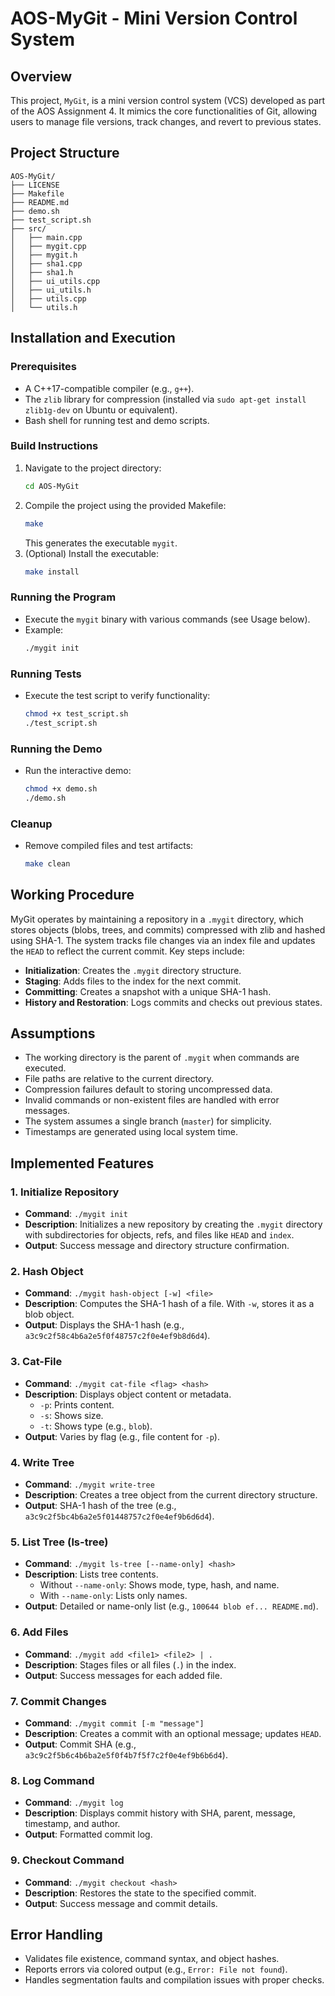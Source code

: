 # AOS-MyGit - Mini Version Control System

## Overview
This project, `MyGit`, is a mini version control system (VCS) developed as part of the AOS Assignment 4. It mimics the core functionalities of Git, allowing users to manage file versions, track changes, and revert to previous states.

## Project Structure
```
AOS-MyGit/
├── LICENSE
├── Makefile
├── README.md
├── demo.sh
├── test_script.sh
├── src/
│   ├── main.cpp
│   ├── mygit.cpp
│   ├── mygit.h
│   ├── sha1.cpp
│   ├── sha1.h
│   ├── ui_utils.cpp
│   ├── ui_utils.h
│   ├── utils.cpp
│   └── utils.h
```

## Installation and Execution

### Prerequisites
- A C++17-compatible compiler (e.g., `g++`).
- The `zlib` library for compression (installed via `sudo apt-get install zlib1g-dev` on Ubuntu or equivalent).
- Bash shell for running test and demo scripts.

### Build Instructions
1. Navigate to the project directory:
   ```bash
   cd AOS-MyGit
   ```
2. Compile the project using the provided Makefile:
   ```bash
   make
   ```
   This generates the executable `mygit`.
3. (Optional) Install the executable:
   ```bash
   make install
   ```

### Running the Program
- Execute the `mygit` binary with various commands (see Usage below).
- Example:
  ```bash
  ./mygit init
  ```

### Running Tests
- Execute the test script to verify functionality:
  ```bash
  chmod +x test_script.sh
  ./test_script.sh
  ```

### Running the Demo
- Run the interactive demo:
  ```bash
  chmod +x demo.sh
  ./demo.sh
  ```

### Cleanup
- Remove compiled files and test artifacts:
  ```bash
  make clean
  ```

## Working Procedure
MyGit operates by maintaining a repository in a `.mygit` directory, which stores objects (blobs, trees, and commits) compressed with zlib and hashed using SHA-1. The system tracks file changes via an index file and updates the `HEAD` to reflect the current commit. Key steps include:
- **Initialization**: Creates the `.mygit` directory structure.
- **Staging**: Adds files to the index for the next commit.
- **Committing**: Creates a snapshot with a unique SHA-1 hash.
- **History and Restoration**: Logs commits and checks out previous states.

## Assumptions
- The working directory is the parent of `.mygit` when commands are executed.
- File paths are relative to the current directory.
- Compression failures default to storing uncompressed data.
- Invalid commands or non-existent files are handled with error messages.
- The system assumes a single branch (`master`) for simplicity.
- Timestamps are generated using local system time.

## Implemented Features

### 1. Initialize Repository
- **Command**: `./mygit init`
- **Description**: Initializes a new repository by creating the `.mygit` directory with subdirectories for objects, refs, and files like `HEAD` and `index`.
- **Output**: Success message and directory structure confirmation.

### 2. Hash Object
- **Command**: `./mygit hash-object [-w] <file>`
- **Description**: Computes the SHA-1 hash of a file. With `-w`, stores it as a blob object.
- **Output**: Displays the SHA-1 hash (e.g., `a3c9c2f58c4b6a2e5f0f48757c2f0e4ef9b8d6d4`).

### 3. Cat-File
- **Command**: `./mygit cat-file <flag> <hash>`
- **Description**: Displays object content or metadata.
  - `-p`: Prints content.
  - `-s`: Shows size.
  - `-t`: Shows type (e.g., `blob`).
- **Output**: Varies by flag (e.g., file content for `-p`).

### 4. Write Tree
- **Command**: `./mygit write-tree`
- **Description**: Creates a tree object from the current directory structure.
- **Output**: SHA-1 hash of the tree (e.g., `a3c9c2f5bc4b6a2e5f01448757c2f0e4ef9b6d6d4`).

### 5. List Tree (ls-tree)
- **Command**: `./mygit ls-tree [--name-only] <hash>`
- **Description**: Lists tree contents.
  - Without `--name-only`: Shows mode, type, hash, and name.
  - With `--name-only`: Lists only names.
- **Output**: Detailed or name-only list (e.g., `100644 blob ef... README.md`).

### 6. Add Files
- **Command**: `./mygit add <file1> <file2> | .`
- **Description**: Stages files or all files (`.`) in the index.
- **Output**: Success messages for each added file.

### 7. Commit Changes
- **Command**: `./mygit commit [-m "message"]`
- **Description**: Creates a commit with an optional message; updates `HEAD`.
- **Output**: Commit SHA (e.g., `a3c9c2f5b6c4b6ba2e5f0f4b7f5f7c2f0e4ef9b6b6d4`).

### 8. Log Command
- **Command**: `./mygit log`
- **Description**: Displays commit history with SHA, parent, message, timestamp, and author.
- **Output**: Formatted commit log.

### 9. Checkout Command
- **Command**: `./mygit checkout <hash>`
- **Description**: Restores the state to the specified commit.
- **Output**: Success message and commit details.

## Error Handling
- Validates file existence, command syntax, and object hashes.
- Reports errors via colored output (e.g., `Error: File not found`).
- Handles segmentation faults and compilation issues with proper checks.
